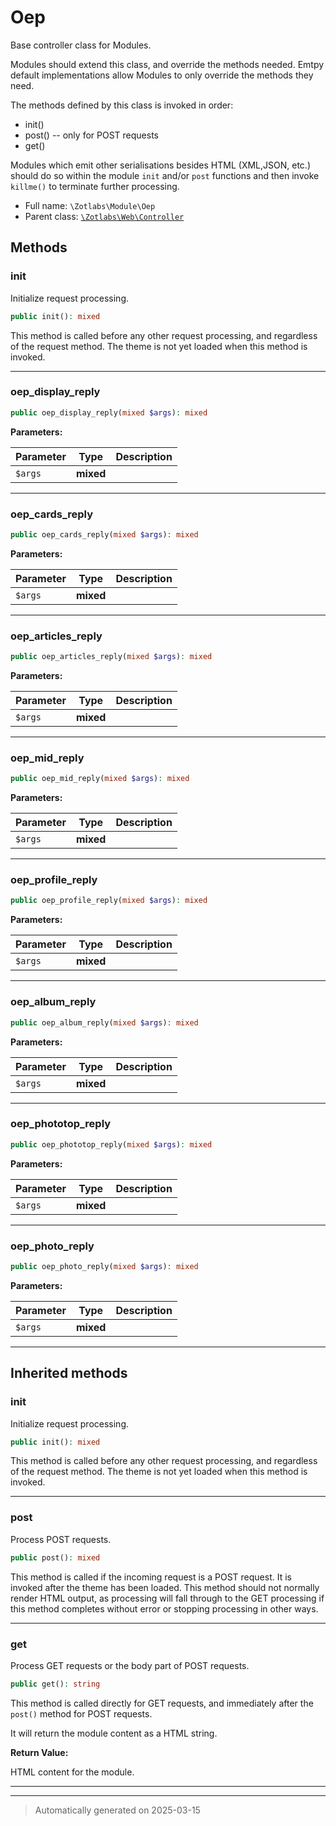 
# Oep

Base controller class for Modules.

Modules should extend this class, and override the methods needed. Emtpy
default implementations allow Modules to only override the methods they
need.

The methods defined by this class is invoked in order:

  - init()
  - post() -- only for POST requests
  - get()

Modules which emit other serialisations besides HTML (XML,JSON, etc.) should
do so within the module `init` and/or `post` functions and then invoke
`killme()` to terminate further processing.

* Full name: `\Zotlabs\Module\Oep`
* Parent class: [`\Zotlabs\Web\Controller`](../Web/Controller.md)




## Methods


### init

Initialize request processing.

```php
public init(): mixed
```

This method is called before any other request processing, and
regardless of the request method. The theme is not yet loaded when
this method is invoked.










***

### oep_display_reply



```php
public oep_display_reply(mixed $args): mixed
```








**Parameters:**

| Parameter | Type | Description |
|-----------|------|-------------|
| `$args` | **mixed** |  |





***

### oep_cards_reply



```php
public oep_cards_reply(mixed $args): mixed
```








**Parameters:**

| Parameter | Type | Description |
|-----------|------|-------------|
| `$args` | **mixed** |  |





***

### oep_articles_reply



```php
public oep_articles_reply(mixed $args): mixed
```








**Parameters:**

| Parameter | Type | Description |
|-----------|------|-------------|
| `$args` | **mixed** |  |





***

### oep_mid_reply



```php
public oep_mid_reply(mixed $args): mixed
```








**Parameters:**

| Parameter | Type | Description |
|-----------|------|-------------|
| `$args` | **mixed** |  |





***

### oep_profile_reply



```php
public oep_profile_reply(mixed $args): mixed
```








**Parameters:**

| Parameter | Type | Description |
|-----------|------|-------------|
| `$args` | **mixed** |  |





***

### oep_album_reply



```php
public oep_album_reply(mixed $args): mixed
```








**Parameters:**

| Parameter | Type | Description |
|-----------|------|-------------|
| `$args` | **mixed** |  |





***

### oep_phototop_reply



```php
public oep_phototop_reply(mixed $args): mixed
```








**Parameters:**

| Parameter | Type | Description |
|-----------|------|-------------|
| `$args` | **mixed** |  |





***

### oep_photo_reply



```php
public oep_photo_reply(mixed $args): mixed
```








**Parameters:**

| Parameter | Type | Description |
|-----------|------|-------------|
| `$args` | **mixed** |  |





***


## Inherited methods


### init

Initialize request processing.

```php
public init(): mixed
```

This method is called before any other request processing, and
regardless of the request method. The theme is not yet loaded when
this method is invoked.










***

### post

Process POST requests.

```php
public post(): mixed
```

This method is called if the incoming request is a POST request. It is
invoked after the theme has been loaded. This method should not normally
render HTML output, as processing will fall through to the GET processing
if this method completes without error or stopping processing in other
ways.










***

### get

Process GET requests or the body part of POST requests.

```php
public get(): string
```

This method is called directly for GET requests, and immediately after the
`post()` method for POST requests.

It will return the module content as a HTML string.







**Return Value:**

HTML content for the module.




***


***
> Automatically generated on 2025-03-15
